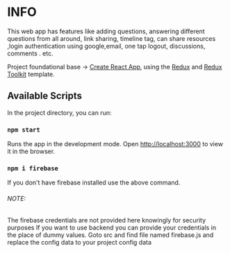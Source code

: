 
# INFO
This web app has features like adding questions, answering different questions from all around,
link sharing, timeline tag, can share resources ,login authentication using google,email, 
one tap logout, discussions, comments . etc.

Project foundational base -> [Create React App](https://github.com/facebook/create-react-app), using the [Redux](https://redux.js.org/) and [Redux Toolkit](https://redux-toolkit.js.org/) template.

## Available Scripts
In the project directory, you can run:

### `npm start`
Runs the app in the development mode.
Open [http://localhost:3000](http://localhost:3000) to view it in the browser.

### `npm i firebase`
If you don't have firebase installed use the above command.
###### NOTE: 
The firebase credentials are not provided here knowingly for security purposes
If you want to use backend you can provide your credentials in the place of dummy values.
Goto src and find file named firebase.js and replace the config data to your project config data
